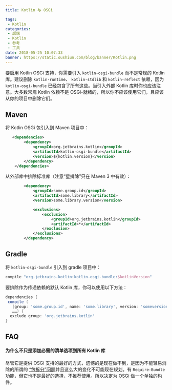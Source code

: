 ```yaml
---
title: Kotlin 与 OSGi

tags:
 - Kotlin
categories:
 - 后端
 - Kotlin
 - 参考
 - 工具
date: 2018-05-25 10:07:33
banner: https://static.oushiun.com/blog/banner/Kotlin.png
---
```


要启用 Kotlin OSGi 支持，你需要引入 `kotlin-osgi-bundle` 而不是常规的 Kotlin 库。建议删除 `kotlin-runtime`、 `kotlin-stdlib` 和 `kotlin-reflect` 依赖，因为 `kotlin-osgi-bundle` 已经包含了所有这些。当引入外部 Kotlin 库时你也应该注意。大多数常规 Kotlin 依赖不是 OSGi-就绪的，所以你不应该使用它们，且应该从你的项目中删除它们。

<!-- more -->

## Maven

将 Kotlin OSGi 包引入到 Maven 项目中：

```xml
   <dependencies>
        <dependency>
            <groupId>org.jetbrains.kotlin</groupId>
            <artifactId>kotlin-osgi-bundle</artifactId>
            <version>${kotlin.version}</version>
        </dependency>
    </dependencies>
```

从外部库中排除标准库（注意“星排除”只在 Maven 3 中有效）：

```xml
        <dependency>
            <groupId>some.group.id</groupId>
            <artifactId>some.library</artifactId>
            <version>some.library.version</version>

            <exclusions>
                <exclusion>
                    <groupId>org.jetbrains.kotlin</groupId>
                    <artifactId>*</artifactId>
                </exclusion>
            </exclusions>
        </dependency>
```

## Gradle

将 `kotlin-osgi-bundle` 引入到 gradle 项目中：

```groovy
compile "org.jetbrains.kotlin:kotlin-osgi-bundle:$kotlinVersion"
```

要排除作为传递依赖的默认 Kotlin 库，你可以使用以下方法：

```groovy
dependencies {
 compile (
   [group: 'some.group.id', name: 'some.library', version: 'someversion'],
   ……) {
  exclude group: 'org.jetbrains.kotlin'
}
```

## FAQ

#### 为什么不只是添加必需的清单选项到所有 Kotlin 库

尽管它是提供 OSGi 支持的最好的方式，遗憾的是现在做不到，是因为不能轻易消除的所谓的
[“包拆分”问题](http://wiki.osgi.org/wiki/Split_Packages)并且这么大的变化不可能现在规划。有 `Require-Bundle` 功能，但它也不是最好的选择，不推荐使用。所以决定为 OSGi 做一个单独的构件。
